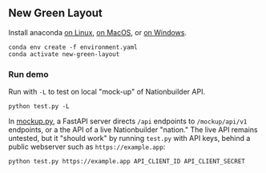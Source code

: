 ## New Green Layout

Install anaconda [on Linux](https://docs.anaconda.com/anaconda/install/linux/), [on MacOS](https://docs.anaconda.com/anaconda/install/mac-os/), or [on Windows](https://docs.anaconda.com/anaconda/install/windows/).

```
conda env create -f environment.yaml
conda activate new-green-layout
```

### Run demo

Run with `-L` to test on local "mock-up" of Nationbuilder API.

```
python test.py -L
```

In [mockup.py][mock], a FastAPI server directs `/api` endpoints to `/mockup/api/v1` endpoints, or a the API of a live Nationbuilder "nation." The live API remains untested, but it "should work" by running `test.py` with API keys, behind a public webserver such as `https://example.app`:

```
python test.py https://example.app API_CLIENT_ID API_CLIENT_SECRET
```


[mock]: https://github.com/green-rainbow-org/new-green-layout/blob/main/mockup/mockup/mockup.py
